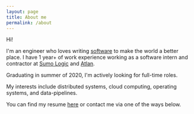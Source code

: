 ```yaml
---
layout: page
title: About me
permalink: /about
---
```


Hi!

I'm an engineer who loves writing [software](https://github.com/himanshub16) to make the world a better place.
I have 1 year+ of work experience working as a software intern and contractor at [Sumo Logic](https://sumologic.com) and [Atlan](https://atlan.com).

Graduating in summer of 2020, I'm actively looking for full-time roles.

My interests include distributed systems, cloud computing, operating systems, and data-pipelines.

You can find my resume [here](/resume) or contact me via one of the ways below.
